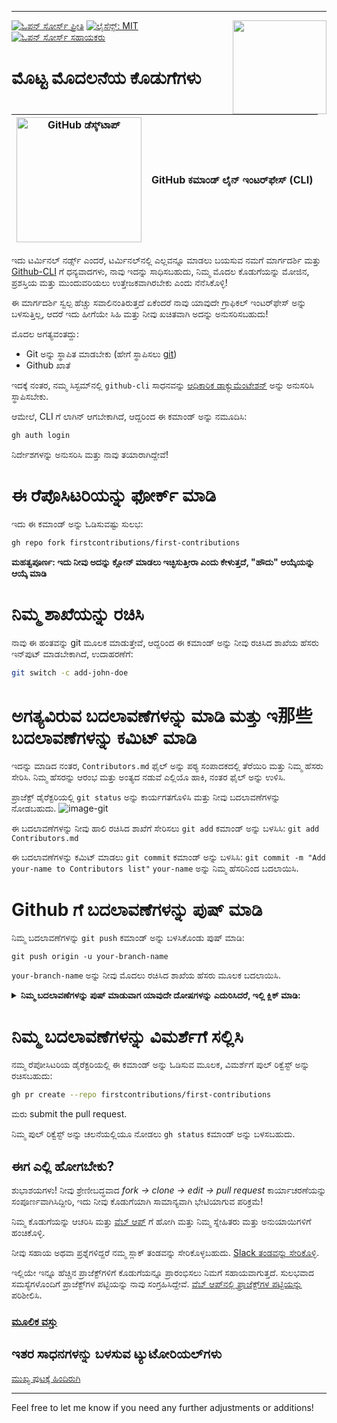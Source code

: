 
---

[![ಓಪನ್ ಸೋರ್ಸ್ ಪ್ರೀತಿ](https://badges.frapsoft.com/os/v1/open-source.svg?v=103)](https://github.com/ellerbrock/open-source-badges/)
[<img align="right" width="150" src="https://firstcontributions.github.io/assets/gui-tool-tutorials/github-desktop-tutorial/join-slack-team.png">](https://join.slack.com/t/firstcontributors/shared_invite/enQtNjkxNzQwNzA2MTMwLTVhMWJjNjg2ODRlNWZhNjIzYjgwNDIyZWYwZjhjYTQ4OTBjMWM0MmFhZDUxNzBiYzczMGNiYzcxNjkzZDZlMDM)
[![ಲೈಸೆನ್ಸ್: MIT](https://img.shields.io/badge/License-MIT-green.svg)](https://opensource.org/licenses/MIT)
[![ಓಪನ್ ಸೋರ್ಸ್ ಸಹಾಯಕರು](https://www.codetriage.com/roshanjossey/first-contributions/badges/users.svg)](https://www.codetriage.com/roshanjossey/first-contributions)

# ಮೊಟ್ಟ ಮೊದಲನೆಯ ಕೊಡುಗೆಗಳು

| <img alt="GitHub ಡೆಸ್ಕ್‌ಟಾಪ್" src="https://cdn.icon-icons.com/icons2/2157/PNG/512/github_git_hub_logo_icon_132878.png" width="200"> | GitHub ಕಮಾಂಡ್ ಲೈನ್ ಇಂಟರ್‌ಫೇಸ್ (CLI) |
|------------------------------------------------------------------------------------------------------------------------------------------------------------------------------------------------------------------------------------------------------------------------------------------------------|-------------------------------------|

ಇದು ಟರ್ಮಿನಲ್ ನರ್ಡ್ಸ್ ಎಂದರೆ, ಟರ್ಮಿನಲ್‌ನಲ್ಲಿ ಎಲ್ಲವನ್ನೂ ಮಾಡಲು ಬಯಸುವ ನಮಗೆ ಮಾರ್ಗದರ್ಶಿ ಮತ್ತು [Github-CLI](https://cli.github.com/) ಗೆ ಧನ್ಯವಾದಗಳು, ನಾವು ಇದನ್ನು ಸಾಧಿಸಬಹುದು, ನಿಮ್ಮ ಮೊದಲ ಕೊಡುಗೆಯನ್ನು ಮೋಜಿನ, ಪ್ರಶಸ್ತಿಯ ಮತ್ತು ಮುಂದುವರಿಯಲು ಉತ್ತೇಜಕವಾಗಿರಬೇಕು ಎಂದು ನೆನೆಸಿಕೊಳ್ಳಿ!

ಈ ಮಾರ್ಗದರ್ಶಿ ಸ್ವಲ್ಪ ಹೆಚ್ಚು ಸವಾಲಿನಂತಿರುತ್ತದೆ ಏಕೆಂದರೆ ನಾವು ಯಾವುದೇ ಗ್ರಾಫಿಕಲ್ ಇಂಟರ್‌ಫೇಸ್ ಅನ್ನು ಬಳಸುತ್ತಿಲ್ಲ, ಆದರೆ ಇದು ಹೀಗೆಯೇ ಸಿಹಿ ಮತ್ತು ನೀವು ಖಚಿತವಾಗಿ ಅದನ್ನು ಅನುಸರಿಸಬಹುದು!

ಮೊದಲ ಅಗತ್ಯವಂತದ್ದು:
- Git ಅನ್ನು ಸ್ಥಾಪಿತ ಮಾಡಬೇಕು (ಹೇಗೆ ಸ್ಥಾಪಿಸಲು [git](https://git-scm.com/downloads))
- Github ಖಾತೆ

ಇದಕ್ಕೆ ನಂತರ, ನಮ್ಮ ಸಿಸ್ಟಮ್‌ನಲ್ಲಿ `github-cli` ಸಾಧನವನ್ನು [ಆಧಿಕಾರಿಕ ಡಾಕ್ಯುಮೆಂಟೇಶನ್](https://github.com/cli/cli#installation) ಅನ್ನು ಅನುಸರಿಸಿ ಸ್ಥಾಪಿಸಬೇಕು.

ಆಮೇಲೆ, CLI ಗೆ ಲಾಗಿನ್ ಆಗಬೇಕಾಗಿದೆ, ಆದ್ದರಿಂದ ಈ ಕಮಾಂಡ್ ಅನ್ನು ನಮೂದಿಸಿ:
```bash 
gh auth login
```

ನಿರ್ದೇಶಗಳನ್ನು ಅನುಸರಿಸಿ ಮತ್ತು ನಾವು ತಯಾರಾಗಿದ್ದೇವೆ!

# ಈ ರೆಪೊಸಿಟರಿಯನ್ನು ಫೋರ್ಕ್ ಮಾಡಿ
ಇದು ಈ ಕಮಾಂಡ್ ಅನ್ನು ಓಡಿಸುವಷ್ಟು ಸುಲಭ:

```bash
gh repo fork firstcontributions/first-contributions
```
**ಮಹತ್ವಪೂರ್ಣ: ಇದು ನೀವು ಅದನ್ನು ಕ್ಲೋನ್ ಮಾಡಲು ಇಚ್ಛಿಸುತ್ತೀರಾ ಎಂದು ಕೇಳುತ್ತದೆ, "ಹೌದು" ಆಯ್ಕೆಯನ್ನು ಆಯ್ಕೆ ಮಾಡಿ**

# ನಿಮ್ಮ ಶಾಖೆಯನ್ನು ರಚಿಸಿ
ನಾವು ಈ ಹಂತವನ್ನು git ಮೂಲಕ ಮಾಡುತ್ತೇವೆ, ಆದ್ದರಿಂದ ಈ ಕಮಾಂಡ್ ಅನ್ನು ನೀವು ರಚಿಸಿದ ಶಾಖೆಯ ಹೆಸರು ಇನ್‌ಪುಟ್ ಮಾಡಬೇಕಾಗಿದೆ, ಉದಾಹರಣೆಗೆ:
```bash 
git switch -c add-john-doe
```

# ಅಗತ್ಯವಿರುವ ಬದಲಾವಣೆಗಳನ್ನು ಮಾಡಿ ಮತ್ತು ಇ那些 ಬದಲಾವಣೆಗಳನ್ನು ಕಮಿಟ್ ಮಾಡಿ
ಇದನ್ನು ಮಾಡಿದ ನಂತರ, `Contributors.md` ಫೈಲ್ ಅನ್ನು ಪಠ್ಯ ಸಂಪಾದಕದಲ್ಲಿ ತೆರೆಯಿರಿ ಮತ್ತು ನಿಮ್ಮ ಹೆಸರು ಸೇರಿಸಿ. ನಿಮ್ಮ ಹೆಸರನ್ನು ಆರಂಭ ಮತ್ತು ಅಂತ್ಯದ ನಡುವೆ ಎಲ್ಲಿಯೊ ಹಾಕಿ, ನಂತರ ಫೈಲ್ ಅನ್ನು ಉಳಿಸಿ.

ಪ್ರಾಜೆಕ್ಟ್ ಡೈರೆಕ್ಟರಿಯಲ್ಲಿ `git status` ಅನ್ನು ಕಾರ್ಯಗತಗೊಳಿಸಿ ಮತ್ತು ನೀವು ಬದಲಾವಣೆಗಳನ್ನು ನೋಡಬಹುದು.
![image-git](https://camo.githubusercontent.com/a35c4722d7aab337eefc655d1488f7b4dc038508e6adaf5e88e2e052a976f010/68747470733a2f2f6669727374636f6e747269627574696f6e732e6769746875622e696f2f6173736574732f526561646d652f6769742d7374617475732e706e67)

ಈ ಬದಲಾವಣೆಗಳನ್ನು ನೀವು ಹಾಲಿ ರಚಿಸಿದ ಶಾಖೆಗೆ ಸೇರಿಸಲು `git add` ಕಮಾಂಡ್ ಅನ್ನು ಬಳಸಿಸಿ:
`git add Contributors.md`

ಈ ಬದಲಾವಣೆಗಳನ್ನು ಕಮಿಟ್ ಮಾಡಲು `git commit` ಕಮಾಂಡ್ ಅನ್ನು ಬಳಸಿಸಿ:
`git commit -m "Add your-name to Contributors list"`
`your-name` ಅನ್ನು ನಿಮ್ಮ ಹೆಸರಿನಿಂದ ಬದಲಾಯಿಸಿ.

# Github ಗೆ ಬದಲಾವಣೆಗಳನ್ನು ಪುಷ್ ಮಾಡಿ
ನಿಮ್ಮ ಬದಲಾವಣೆಗಳನ್ನು `git push` ಕಮಾಂಡ್ ಅನ್ನು ಬಳಸಿಕೊಂಡು ಪುಷ್ ಮಾಡಿ:

```
git push origin -u your-branch-name
```

`your-branch-name` ಅನ್ನು ನೀವು ಮೊದಲು ರಚಿಸಿದ ಶಾಖೆಯ ಹೆಸರು ಮೂಲಕ ಬದಲಾಯಿಸಿ.

<details>
<summary> <strong>ನಿಮ್ಮ ಬದಲಾವಣೆಗಳನ್ನು ಪುಷ್ ಮಾಡುವಾಗ ಯಾವುದೇ ದೋಷಗಳನ್ನು ಎದುರಿಸಿದರೆ, ಇಲ್ಲಿ ಕ್ಲಿಕ್ ಮಾಡಿ:</strong> </summary>

- ### ಪ್ರಮಾಣೀಕರಣ ದೋಷ
     <pre>remote: Support for password authentication was removed on August 13, 2021. Please use a personal access token instead.
  remote: Please see https://github.blog/2020-12-15-token-authentication-requirements-for-git-operations/ for more information.
  fatal: Authentication failed for 'https://github.com/<your-username>/first-contributions.git/'</pre>
  [GitHub ಗಳು SSH ಕೀ ಅನ್ನು ನಿಮ್ಮ ಖಾತೆಗೆ ಸೇರಿಸಲು ಮತ್ತು ನಿಯಂತ್ರಣವನ್ನು configure ಮಾಡುವುದು](https://docs.github.com/en/authentication/connecting-to-github-with-ssh/adding-a-new-ssh-key-to-your-github-account) ಕುರಿತು ಟ್ಯುಟೋರಿಯಲ್ ಅನ್ನು ನೋಡಿ.

</details>

# ನಿಮ್ಮ ಬದಲಾವಣೆಗಳನ್ನು ವಿಮರ್ಶೆಗೆ ಸಲ್ಲಿಸಿ
ನಮ್ಮ ರೆಪೋಸಿಟರಿಯ ಡೈರೆಕ್ಟರಿಯಲ್ಲಿ ಈ ಕಮಾಂಡ್ ಅನ್ನು ಓಡಿಸುವ ಮೂಲಕ, ವಿಮರ್ಶೆಗೆ ಪುಲ್ ರಿಕ್ವೆಸ್ಟ್ ಅನ್ನು ರಚಿಸಬಹುದು:

```bash 
gh pr create --repo firstcontributions/first-contributions
```

ಮರು submit the pull request.

ನಿಮ್ಮ ಪುಲ್ ರಿಕ್ವೆಸ್ಟ್ ಅನ್ನು ಚಲನೆಯಲ್ಲಿಯೂ ನೋಡಲು `gh status` ಕಮಾಂಡ್ ಅನ್ನು ಬಳಸಬಹುದು.

## ಈಗ ಎಲ್ಲಿ ಹೋಗಬೇಕು?

ಶುಭಾಶಯಗಳು! ನೀವು ಶ್ರೇಣೀಬದ್ಧವಾದ _fork -> clone -> edit -> pull request_ ಕಾರ್ಯಾಚರಣೆಯನ್ನು ಸಂಪೂರ್ಣವಾಗಿಸಿದ್ದೀರಿ, ಇದು ನೀವು ಕೊಡುಗೆಯಾಗಿ ಸಾಮಾನ್ಯವಾಗಿ ಭೇಟಿಯಾಗುವ ಪರಿಕ್ರಮೆ!

ನಿಮ್ಮ ಕೊಡುಗೆಯನ್ನು ಆಚರಿಸಿ ಮತ್ತು [ವೆಬ್ ಆಪ್](https://firstcontributions.github.io/#social-share) ಗೆ ಹೋಗಿ ಮತ್ತು ನಿಮ್ಮ ಸ್ನೇಹಿತರು ಮತ್ತು ಅನುಯಾಯಿಗಳಿಗೆ ಹಂಚಿಕೊಳ್ಳಿ.

ನೀವು ಸಹಾಯ ಅಥವಾ ಪ್ರಶ್ನೆಗಳಿದ್ದರೆ ನಮ್ಮ ಸ್ಲಾಕ್ ತಂಡವನ್ನು ಸೇರಿಕೊಳ್ಳಬಹುದು. [Slack ತಂಡವನ್ನು ಸೇರಿಕೊಳ್ಳಿ](https://join.slack.com/t/firstcontributors/shared_invite/zt-vchl8cde-S0KstI_jyCcGEEj7rSTQiA).

ಇಲ್ಲಿಯೇ ಇನ್ನೂ ಹೆಚ್ಚಿನ ಪ್ರಾಜೆಕ್ಟ್‌ಗಳಿಗೆ ಕೊಡುಗೆಯನ್ನೂ ಪ್ರಾರಂಭಿಸಲು ನಿಮಗೆ ಸಹಾಯವಾಗುತ್ತದೆ. ಸುಲಭವಾದ ಸಮಸ್ಯೆಗಳೊಂದಿಗೆ ಪ್ರಾಜೆಕ್ಟ್‌ಗಳ ಪಟ್ಟಿಯನ್ನು ನಾವು ಸಂಗ್ರಹಿಸಿದ್ದೇವೆ. [ವೆಬ್ ಆಪ್‌ನಲ್ಲಿ ಪ್ರಾಜೆಕ್ಟ್‌ಗಳ ಪಟ್ಟಿಯನ್ನು](https://firstcontributions.github.io/#project-list) ಪರಿಶೀಲಿಸಿ.

### [ಮೂಲಿಕ ವಸ್ತು](additional-material/git_workflow_scenarios/additional-material.md)

## ಇತರ ಸಾಧನಗಳನ್ನು ಬಳಸುವ ಟ್ಯುಟೋರಿಯಲ್‌ಗಳು

[ಮುಖ್ಯ ಪುಟಕ್ಕೆ ಹಿಂದಿರುಗಿ](https://github.com/firstcontributions/first-contributions#tutorials-using-other-tools)

---

Feel free to let me know if you need any further adjustments or additions!